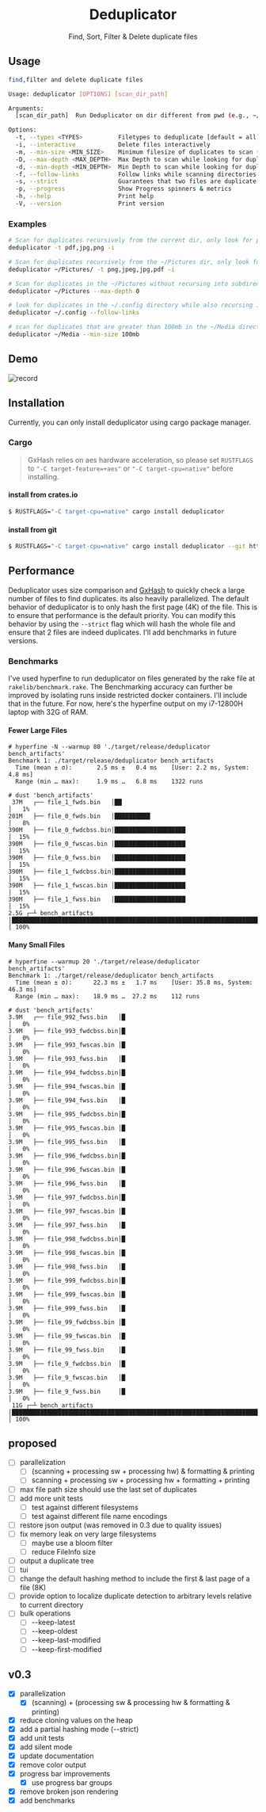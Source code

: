 <h1 align="center">Deduplicator</h1>

<p align="center">
  Find, Sort, Filter & Delete duplicate files 
</p>

## Usage

```bash
find,filter and delete duplicate files

Usage: deduplicator [OPTIONS] [scan_dir_path]

Arguments:
  [scan_dir_path]  Run Deduplicator on dir different from pwd (e.g., ~/Pictures )

Options:
  -t, --types <TYPES>          Filetypes to deduplicate [default = all]
  -i, --interactive            Delete files interactively
  -m, --min-size <MIN_SIZE>    Minimum filesize of duplicates to scan (e.g., 100B/1K/2M/3G/4T) [default: 1b]
  -D, --max-depth <MAX_DEPTH>  Max Depth to scan while looking for duplicates
  -d, --min-depth <MIN_DEPTH>  Min Depth to scan while looking for duplicates
  -f, --follow-links           Follow links while scanning directories
  -s, --strict                 Guarantees that two files are duplicate (performs a full hash)
  -p, --progress               Show Progress spinners & metrics
  -h, --help                   Print help
  -V, --version                Print version
```
### Examples

```bash
# Scan for duplicates recursively from the current dir, only look for png, jpg & pdf file types & interactively delete files
deduplicator -t pdf,jpg,png -i

# Scan for duplicates recursively from the ~/Pictures dir, only look for png, jpeg, jpg & pdf file types & interactively delete files
deduplicator ~/Pictures/ -t png,jpeg,jpg,pdf -i

# Scan for duplicates in the ~/Pictures without recursing into subdirectories
deduplicator ~/Pictures --max-depth 0

# look for duplicates in the ~/.config directory while also recursing into symbolic link paths
deduplicator ~/.config --follow-links

# scan for duplicates that are greater than 100mb in the ~/Media directory
deduplicator ~/Media --min-size 100mb
```

## Demo
![record](https://github.com/user-attachments/assets/fcfdd9bf-4d05-41b6-a82e-367634eeaa73)



## Installation
Currently, you can only install deduplicator using cargo package manager.

### Cargo
> GxHash relies on aes hardware acceleration, so please set `RUSTFLAGS` to `"-C target-feature=+aes"` or `"-C target-cpu=native"` before
> installing.

#### install from crates.io
```bash
$ RUSTFLAGS="-C target-cpu=native" cargo install deduplicator
```

#### install from git
```bash
$ RUSTFLAGS="-C target-cpu=native" cargo install deduplicator --git https://github.com/sreedevk/deduplicator
```

## Performance
Deduplicator uses size comparison and [GxHash](https://docs.rs/gxhash/latest/gxhash/) to quickly check a large number of files to find duplicates. its also heavily parallelized. The default behavior of deduplicator is to only hash the first page (4K) of the file. This is to ensure that performance is the default priority. You can modify this behavior by using the `--strict` flag which will hash the whole file and ensure that 2 files are indeed duplicates. I'll add benchmarks in future versions.

### Benchmarks
I've used hyperfine to run deduplicator on files generated by the rake file at `rakelib/benchmark.rake`. The Benchmarking accuracy can further be improved by isolating runs inside restricted docker containers. I'll include that in the future. For now, here's the hyperfine output on my i7-12800H laptop with 32G of RAM.

#### Fewer Large Files
```
# hyperfine -N --warmup 80 './target/release/deduplicator bench_artifacts'
Benchmark 1: ./target/release/deduplicator bench_artifacts
  Time (mean ± σ):       2.5 ms ±   0.4 ms    [User: 2.2 ms, System: 4.8 ms]
  Range (min … max):     1.9 ms …   6.8 ms    1322 runs

# dust 'bench_artifacts'
 37M   ┌── file_1_fwds.bin   │██                                                                                                                              │   1%
201M   ├── file_0_fwds.bin   │██████████                                                                                                                      │   8%
390M   ├── file_0_fwdcbss.bin│████████████████████                                                                                                            │  15%
390M   ├── file_0_fwscas.bin │████████████████████                                                                                                            │  15%
390M   ├── file_0_fwss.bin   │████████████████████                                                                                                            │  15%
390M   ├── file_1_fwdcbss.bin│████████████████████                                                                                                            │  15%
390M   ├── file_1_fwscas.bin │████████████████████                                                                                                            │  15%
390M   ├── file_1_fwss.bin   │████████████████████                                                                                                            │  15%
2.5G ┌─┴ bench_artifacts     │███████████████████████████████████████████████████████████████████████████████████████████████████████████████████████████████ │ 100%
```

#### Many Small Files
```
# hyperfine --warmup 20 './target/release/deduplicator bench_artifacts'
Benchmark 1: ./target/release/deduplicator bench_artifacts
  Time (mean ± σ):      22.3 ms ±   1.7 ms    [User: 35.8 ms, System: 46.3 ms]
  Range (min … max):    18.9 ms …  27.2 ms    112 runs

# dust 'bench_artifacts'
3.9M   ┌── file_992_fwss.bin   │█                                                                                                                                             │   0%
3.9M   ├── file_993_fwdcbss.bin│█                                                                                                                                             │   0%
3.9M   ├── file_993_fwscas.bin │█                                                                                                                                             │   0%
3.9M   ├── file_993_fwss.bin   │█                                                                                                                                             │   0%
3.9M   ├── file_994_fwdcbss.bin│█                                                                                                                                             │   0%
3.9M   ├── file_994_fwscas.bin │█                                                                                                                                             │   0%
3.9M   ├── file_994_fwss.bin   │█                                                                                                                                             │   0%
3.9M   ├── file_995_fwdcbss.bin│█                                                                                                                                             │   0%
3.9M   ├── file_995_fwscas.bin │█                                                                                                                                             │   0%
3.9M   ├── file_995_fwss.bin   │█                                                                                                                                             │   0%
3.9M   ├── file_996_fwdcbss.bin│█                                                                                                                                             │   0%
3.9M   ├── file_996_fwscas.bin │█                                                                                                                                             │   0%
3.9M   ├── file_996_fwss.bin   │█                                                                                                                                             │   0%
3.9M   ├── file_997_fwdcbss.bin│█                                                                                                                                             │   0%
3.9M   ├── file_997_fwscas.bin │█                                                                                                                                             │   0%
3.9M   ├── file_997_fwss.bin   │█                                                                                                                                             │   0%
3.9M   ├── file_998_fwdcbss.bin│█                                                                                                                                             │   0%
3.9M   ├── file_998_fwscas.bin │█                                                                                                                                             │   0%
3.9M   ├── file_998_fwss.bin   │█                                                                                                                                             │   0%
3.9M   ├── file_999_fwdcbss.bin│█                                                                                                                                             │   0%
3.9M   ├── file_999_fwscas.bin │█                                                                                                                                             │   0%
3.9M   ├── file_999_fwss.bin   │█                                                                                                                                             │   0%
3.9M   ├── file_99_fwdcbss.bin │█                                                                                                                                             │   0%
3.9M   ├── file_99_fwscas.bin  │█                                                                                                                                             │   0%
3.9M   ├── file_99_fwss.bin    │█                                                                                                                                             │   0%
3.9M   ├── file_9_fwdcbss.bin  │█                                                                                                                                             │   0%
3.9M   ├── file_9_fwscas.bin   │█                                                                                                                                             │   0%
3.9M   ├── file_9_fwss.bin     │█                                                                                                                                             │   0%
 11G ┌─┴ bench_artifacts       │█████████████████████████████████████████████████████████████████████████████████████████████████████████████████████████████████████████████ │ 100%
```

## proposed
- [ ] parallelization
    - [ ] (scanning + processing sw + processing hw) & formatting & printing
    - [ ] scanning + processing sw + processing hw + formatting + printing
- [ ] max file path size should use the last set of duplicates
- [ ] add more unit tests
    - [ ] test against different filesystems
    - [ ] test against different file name encodings
- [ ] restore json output (was removed in 0.3 due to quality issues)
- [ ] fix memory leak on very large filesystems
    - [ ] maybe use a bloom filter
    - [ ] reduce FileInfo size
- [ ] output a duplicate tree
- [ ] tui
- [ ] change the default hashing method to include the first & last page of a file (8K)
- [ ] provide option to localize duplicate detection to arbitrary levels relative to current directory
- [ ] bulk operations
    - [ ] --keep-latest
    - [ ] --keep-oldest
    - [ ] --keep-last-modified
    - [ ] --keep-first-modified

## v0.3
- [x] parallelization
    - [x] (scanning) + (processing sw & processing hw & formatting & printing)
- [x] reduce cloning values on the heap
- [x] add a partial hashing mode (--strict)
- [x] add unit tests
- [x] add silent mode
- [x] update documentation
- [x] remove color output
- [x] progress bar improvements
    - [x] use progress bar groups
- [x] remove broken json rendering
- [x] add benchmarks
